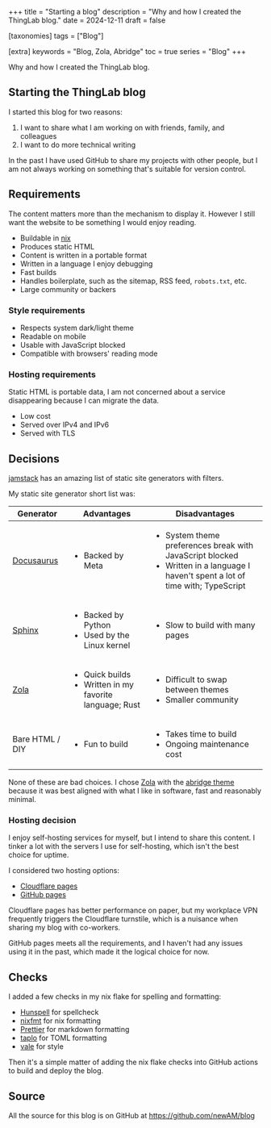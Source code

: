 +++
title = "Starting a blog"
description = "Why and how I created the ThingLab blog."
date = 2024-12-11
draft = false

[taxonomies]
tags = ["Blog"]

[extra]
keywords = "Blog, Zola, Abridge"
toc = true
series = "Blog"
+++

Why and how I created the ThingLab blog.

## Starting the ThingLab blog

I started this blog for two reasons:

1. I want to share what I am working on with friends, family, and colleagues
2. I want to do more technical writing

In the past I have used GitHub to share my projects with other people, but I am not always working on something that's suitable for version control.

## Requirements

The content matters more than the mechanism to display it.
However I still want the website to be something I would enjoy reading.

- Buildable in [nix]
- Produces static HTML
- Content is written in a portable format
- Written in a language I enjoy debugging
- Fast builds
- Handles boilerplate, such as the sitemap, RSS feed, `robots.txt`, etc.
- Large community or backers

### Style requirements

- Respects system dark/light theme
- Readable on mobile
- Usable with JavaScript blocked
- Compatible with browsers' reading mode

### Hosting requirements

Static HTML is portable data, I am not concerned about a service disappearing because I can migrate the data.

- Low cost
- Served over IPv4 and IPv6
- Served with TLS

## Decisions

[jamstack] has an amazing list of static site generators with filters.

My static site generator short list was:

<table>
  <thead>
    <tr>
      <th>Generator</th>
      <th>Advantages</th>
      <th>Disadvantages</th>
    </tr>
  </thead>
  <tbody>
    <tr>
      <td><a href="https://docusaurus.io/blog">Docusaurus</a></td>
      <td><ul><li>Backed by Meta</li></ul></td>
      <td>
          <ul>
              <li>System theme preferences break with JavaScript blocked</li>
              <li>Written in a language I haven't spent a lot of time with; TypeScript</li>
          </ul>
      </td>
    </tr>
    <tr>
      <td><a href="https://www.sphinx-doc.org/en/master">Sphinx</a></td>
      <td>
          <ul>
              <li>Backed by Python</li>
              <li>Used by the Linux kernel</li>
          </ul>
      </td>
      <td>
          <ul>
              <li>Slow to build with many pages</li>
          </ul>
      </td>
    </tr>
    <tr>
      <td><a href="https://www.getzola.org">Zola</a></td>
      <td>
        <ul>
          <li>Quick builds</li>
          <li>Written in my favorite language; Rust</li>
        </ul>
      </td>
      <td>
        <ul>
          <li>Difficult to swap between themes</li>
          <li>Smaller community</li>
        </ul>
      </td>
    </tr>
  <tr>
    <td>Bare HTML / DIY</td>
    <td>
      <ul>
        <li>Fun to build</li>
      </ul>
    </td>
    <td>
      <ul>
        <li>Takes time to build</li>
        <li>Ongoing maintenance cost</li>
      </ul>
    </td>
  </tr>
  </tbody>
</table>

None of these are bad choices. I chose [Zola] with the [abridge theme] because it was best aligned with what I like in software, fast and reasonably minimal.

### Hosting decision

I enjoy self-hosting services for myself, but I intend to share this content.
I tinker a lot with the servers I use for self-hosting, which isn't the best choice for uptime.

I considered two hosting options:

- [Cloudflare pages](https://pages.cloudflare.com)
- [GitHub pages](https://pages.github.com)

Cloudflare pages has better performance on paper, but my workplace VPN frequently triggers the Cloudflare turnstile, which is a nuisance when sharing my blog with co-workers.

GitHub pages meets all the requirements, and I haven't had any issues using it in the past, which made it the logical choice for now.

## Checks

I added a few checks in my nix flake for spelling and formatting:

- [Hunspell](https://hunspell.github.io) for spellcheck
- [nixfmt](https://github.com/NixOS/nixfmt) for nix formatting
- [Prettier](https://prettier.io) for markdown formatting
- [taplo](https://github.com/tamasfe/taplo) for TOML formatting
- [vale](https://vale.sh) for style

Then it's a simple matter of adding the nix flake checks into GitHub actions to build and deploy the blog.

## Source

All the source for this blog is on GitHub at <https://github.com/newAM/blog>

[nix]: https://nixos.org
[jamstack]: https://jamstack.org/generators
[Zola]: https://www.getzola.org
[abridge theme]: https://abridge.pages.dev
